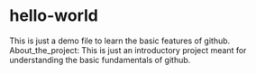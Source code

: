 # hello-world
This is just a demo file to learn the basic features of github.
About_the_project: This is just an introductory project meant for understanding the basic fundamentals of github.
